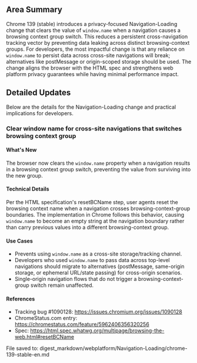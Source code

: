## Area Summary

Chrome 139 (stable) introduces a privacy-focused Navigation-Loading change that clears the value of `window.name` when a navigation causes a browsing context group switch. This reduces a persistent cross-navigation tracking vector by preventing data leaking across distinct browsing-context groups. For developers, the most impactful change is that any reliance on `window.name` to persist data across cross-site navigations will break; alternatives like postMessage or origin-scoped storage should be used. The change aligns the browser with the HTML spec and strengthens web platform privacy guarantees while having minimal performance impact.

## Detailed Updates

Below are the details for the Navigation-Loading change and practical implications for developers.

### Clear window name for cross-site navigations that switches browsing context group

#### What's New
The browser now clears the `window.name` property when a navigation results in a browsing context group switch, preventing the value from surviving into the new group.

#### Technical Details
Per the HTML specification's resetBCName step, user agents reset the browsing context name when a navigation crosses browsing-context-group boundaries. The implementation in Chrome follows this behavior, causing `window.name` to become an empty string at the navigation boundary rather than carry previous values into a different browsing-context group.

#### Use Cases
- Prevents using `window.name` as a cross-site storage/tracking channel.
- Developers who used `window.name` to pass data across top-level navigations should migrate to alternatives (postMessage, same-origin storage, or ephemeral URL/state passing) for cross-origin scenarios.
- Single-origin navigation flows that do not trigger a browsing-context-group switch remain unaffected.

#### References
- Tracking bug #1090128: https://issues.chromium.org/issues/1090128
- ChromeStatus.com entry: https://chromestatus.com/feature/5962406356320256
- Spec: https://html.spec.whatwg.org/multipage/browsing-the-web.html#resetBCName

File saved to: digest_markdown/webplatform/Navigation-Loading/chrome-139-stable-en.md